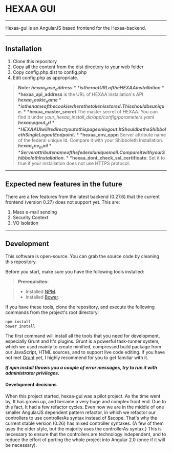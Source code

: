 HEXAA GUI
===================
----------

Hexaa-gui is an AngularJS based frontend for the Hexaa-backend. 

----------


Installation
-------------

 1. Clone this repository
 2. Copy all the content from the dist directory to your web folder
 3. Copy config.php.dist to config.php
 4. Edit config.php as appropriate.

> **Note:**
**$hexaa_base_address** is the root URL of the HEXAA installation
**$hexaa_api_address** is the URL of HEXAA installation's API
**$hexaa_cookie_name** is the name of the cookie where the token is stored. This should be unique.
**$hexaa_master_secret** The master secret of HEXAA. You can find it under *your_hexaa_install_dir/app/config/parameters.yaml*
**$hexaa_logout_url** HEXAA UI will redirect you to this page on logout. It Should be the Shibboleth SingleLogout Endpoint.
**$hexaa_env_eppn** Server attribute name of the federal unique Id. Compare it with your Shibboleth Installation.
**$hexaa_env_mail** Server attribute name of the federal unique mail. Compare it with your Shibboleth Installation.
**$hexaa_dont_check_ssl_certificate**: Set it to true if your installation does not use HTTPS protocol.


----------


Expected new features in the future
-------------

There are a few features from the latest backend (0.27.6) that the current frontend (version 0.27)  does not support yet. This are:

 1. Mass e-mail sending
 2. Security Context
 3. VO Isolation

----

Development
-------------------

This software is open-source. You can grab the source code by cleaning this repository.

Before you start, make sure you have the following tools installed:

> **Prerequisites:**

> - Installed [NPM](https://github.com/npm/npm).
> - Installed [Bower](https://github.com/bower/bower).

If you have these tools, clone the repository, and execute the following commands from the project's root directory:

    npm install
    bower install

The first command will install all the tools that you need for development, especially Grunt and It's plugins. Grunt is a powerful task-runner system, which we used mainly to create minified, compressed build package from our JavaScript,  HTML sources, and to support live code editing.  If you have not met [Grunt](http://gruntjs.com/) yet, I highly recommend for you to get familiar with it. 

***If npm install throws you a couple of error messages, try to run it with administrator privileges.***

#### <i class="icon-refresh"></i> Development decisions

When this project started, hexaa-gui was a pilot project. As the time went by, It has grown up, and became a very huge and complex front end. Due to this fact, It had a few refactor cycles. Even now we are in the middle of one smaller AngularJS dependent pattern refactor, in which we refactor our controllers to use controllerAs syntax instead of $scope. That's why the current stable version (0.26) has mixed controller syntaxes. (A few of them uses the older style, but the majority uses the controllerAs syntax.)
This is necessary to ensure that the controllers are technology independent, and to reduce the effort of porting the whole project into Angular 2.0 (once if it will be necessary).


